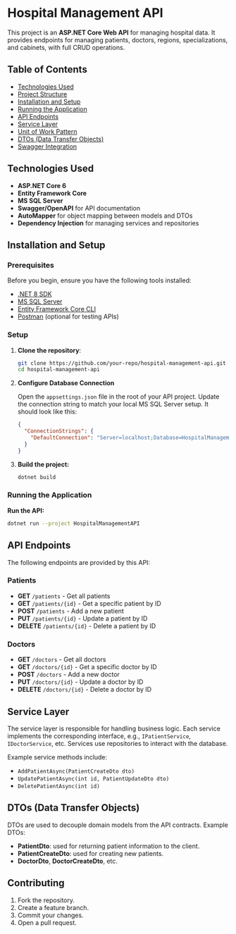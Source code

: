 # Hospital Management API

This project is an **ASP.NET Core Web API** for managing hospital data. It provides endpoints for managing patients, doctors, regions, specializations, and cabinets, with full CRUD operations.

## Table of Contents

- [Technologies Used](#technologies-used)
- [Project Structure](#project-structure)
- [Installation and Setup](#installation-and-setup)
- [Running the Application](#running-the-application)
- [API Endpoints](#api-endpoints)
- [Service Layer](#service-layer)
- [Unit of Work Pattern](#unit-of-work-pattern)
- [DTOs (Data Transfer Objects)](#dtos-data-transfer-objects)
- [Swagger Integration](#swagger-integration)

## Technologies Used

- **ASP.NET Core 6**
- **Entity Framework Core**
- **MS SQL Server**
- **Swagger/OpenAPI** for API documentation
- **AutoMapper** for object mapping between models and DTOs
- **Dependency Injection** for managing services and repositories

## Installation and Setup

### Prerequisites

Before you begin, ensure you have the following tools installed:

- [.NET 8 SDK](https://dotnet.microsoft.com/download/dotnet/6.0)
- [MS SQL Server](https://www.microsoft.com/en-us/sql-server/sql-server-downloads)
- [Entity Framework Core CLI](https://docs.microsoft.com/en-us/ef/core/cli/dotnet)
- [Postman](https://www.postman.com/downloads/) (optional for testing APIs)
  
### Setup

1. **Clone the repository**:

   ```bash
   git clone https://github.com/your-repo/hospital-management-api.git
   cd hospital-management-api
   
2. **Configure Database Connection**

   Open the `appsettings.json` file in the root of your API project. Update the connection string to match your local MS SQL Server setup. It should look like this:

   ```json
   {
     "ConnectionStrings": {
       "DefaultConnection": "Server=localhost;Database=HospitalManagement;Trusted_Connection=True;"
     }
   }

3. **Build the project:**

    ```bash
    dotnet build
    
### Running the Application

 **Run the API:**

  ```bash
  dotnet run --project HospitalManagementAPI
  ```
## API Endpoints

The following endpoints are provided by this API:

### Patients

- **GET** `/patients` - Get all patients
- **GET** `/patients/{id}` - Get a specific patient by ID
- **POST** `/patients` - Add a new patient
- **PUT** `/patients/{id}` - Update a patient by ID
- **DELETE** `/patients/{id}` - Delete a patient by ID

### Doctors

- **GET** `/doctors` - Get all doctors
- **GET** `/doctors/{id}` - Get a specific doctor by ID
- **POST** `/doctors` - Add a new doctor
- **PUT** `/doctors/{id}` - Update a doctor by ID
- **DELETE** `/doctors/{id}` - Delete a doctor by ID

## Service Layer

The service layer is responsible for handling business logic. Each service implements the corresponding interface, e.g., `IPatientService`, `IDoctorService`, etc. Services use repositories to interact with the database.

Example service methods include:

- `AddPatientAsync(PatientCreateDto dto)`
- `UpdatePatientAsync(int id, PatientUpdateDto dto)`
- `DeletePatientAsync(int id)`

## DTOs (Data Transfer Objects)

DTOs are used to decouple domain models from the API contracts. Example DTOs:

- **PatientDto**: used for returning patient information to the client.
- **PatientCreateDto**: used for creating new patients.
- **DoctorDto**, **DoctorCreateDto**, etc.

## Contributing

1. Fork the repository.
2. Create a feature branch.
3. Commit your changes.
4. Open a pull request.  
